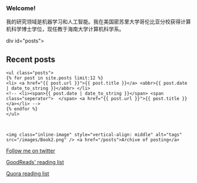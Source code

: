 ### Welcome!

我的研究领域是机器学习和人工智能。我在美国密苏里大学哥伦比亚分校获得计算机科学博士学位，现任教于海南大学计算机科学系。

div id="posts">
    <h2>Recent posts</h2>

    <ul class="posts">
    {% for post in site.posts limit:12 %}
    <li> <a href="{{ post.url }}">{{ post.title }}</a> <abbr>{{ post.date | date_to_string }}</abbr> </li>
    <!-- <li><span>{{ post.date | date_to_string }}</span> <span class="seperator">  </span> <a href="{{ post.url }}">{{ post.title }}</a></li> -->
    {% endfor %}
    </ul>



    <img class="inline-image" style="vertical-align: middle" alt="tags" src="/images/Book2.png" /> <a href="/posts">Archive of posting</a>

</div>


<a href="http://twitter.com/qiziqi" target="_blank">Follow me on twitter</a> <br>

<a href="https://www.goodreads.com/qiziqi" target="_blank">GoodReads' reading list</a> <br>

<a href="http://www.quora.com/reading_list" target="_blank">Quora reading list</a>

